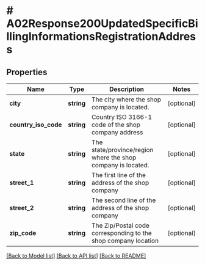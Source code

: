 # # A02Response200UpdatedSpecificBillingInformationsRegistrationAddress

## Properties

Name | Type | Description | Notes
------------ | ------------- | ------------- | -------------
**city** | **string** | The city where the shop company is located. | [optional]
**country_iso_code** | **string** | Country ISO 3166-1 code of the shop company address | [optional]
**state** | **string** | The state/province/region where the shop company is located. | [optional]
**street_1** | **string** | The first line of the address of the shop company | [optional]
**street_2** | **string** | The second line of the address of the shop company | [optional]
**zip_code** | **string** | The Zip/Postal code corresponding to the shop company location | [optional]

[[Back to Model list]](../../README.md#models) [[Back to API list]](../../README.md#endpoints) [[Back to README]](../../README.md)
